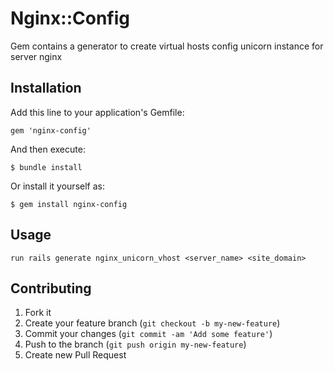 # Nginx::Config

Gem contains a generator to create virtual hosts config unicorn instance for server nginx

## Installation

Add this line to your application's Gemfile:

    gem 'nginx-config'

And then execute:

    $ bundle install

Or install it yourself as:

    $ gem install nginx-config

## Usage

    run rails generate nginx_unicorn_vhost <server_name> <site_domain>


## Contributing

1. Fork it
2. Create your feature branch (`git checkout -b my-new-feature`)
3. Commit your changes (`git commit -am 'Add some feature'`)
4. Push to the branch (`git push origin my-new-feature`)
5. Create new Pull Request
